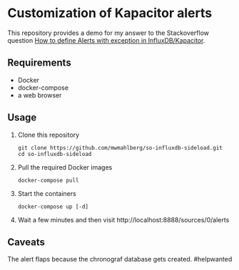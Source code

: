 Customization of Kapacitor alerts
=================================

This repository provides a demo for my answer to the Stackoverflow question [How to define Alerts with exception in InfluxDB/Kapacitor][so:op].

Requirements
------------

* Docker
* docker-compose
* a web browser

Usage
-----

1. Clone this repository
   ```
   git clone https://github.com/mwmahlberg/so-influxdb-sideload.git
   cd so-influxdb-sideload
   ```
2. Pull the required Docker images
   ```
   docker-compose pull
   ```
3. Start the containers
   ```
   docker-compose up [-d]
   ```
4. Wait a few minutes and then visit http://localhost:8888/sources/0/alerts

Caveats
-------

The alert flaps because the chronograf database gets created. #helpwanted

[so:op]: https://stackoverflow.com/q/56972799/1296707
